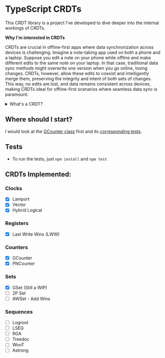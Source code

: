 # TypeScript CRDTs

This CRDT library is a project I've developed to dive deeper into the internal workings of CRDTs.

**Why I'm interested in CRDTs**

CRDTs are crucial in offline-first apps where data synchronization across devices is challenging. Imagine a note-taking app used on both a phone and a laptop. Suppose you edit a note on your phone while offline and make different edits to the same note on your laptop. In that case, traditional data sync methods might overwrite one version when you go online, losing changes. CRDTs, however, allow these edits to coexist and intelligently merge them, preserving the integrity and intent of both sets of changes. This way, no edits are lost, and data remains consistent across devices, making CRDTs ideal for offline-first scenarios where seamless data sync is paramount.

<details>
  <summary>What's a CRDT?</summary>

**tldr;** Data structures that work well with offline first apps that need to sync data.

CRDTs, or Conflict-Free Replicated Data Types, are data structures designed for distributed systems where network partitions can prevent immediate data consistency. They enable multiple replicas to be updated independently and concurrently without central coordination, eventually achieving consistency. CRDTs are pivotal in applications requiring high availability, fault tolerance, and real-time collaboration. For a deeper dive into CRDTs, see the [Wikipedia article](https://en.wikipedia.org/wiki/Conflict-free_replicated_data_type).

</details>

## Where should I start?

I would look at the [GCounter class](src/gcounter.ts) first and its [corresponding tests](tests/gcounter.test.ts).

## Tests

-   To run the tests, just `npm install` and `npm test`

## CRDTs Implemented:

### Clocks

-   [x] Lamport
-   [x] Vector
-   [x] Hybrid Logical

### Registers

-   [x] Last Write Wins (LWW)

### Counters

-   [x] GCounter
-   [x] PNCounter

### Sets

-   [x] GSet (Still a WIP)
-   [ ] 2P Set
-   [ ] AWSet - Add Wins

### Sequences

-   [ ] Logroot
-   [ ] LSEQ
-   [ ] RGA
-   [ ] Treedoc
-   [ ] WooT
-   [ ] Astrong

